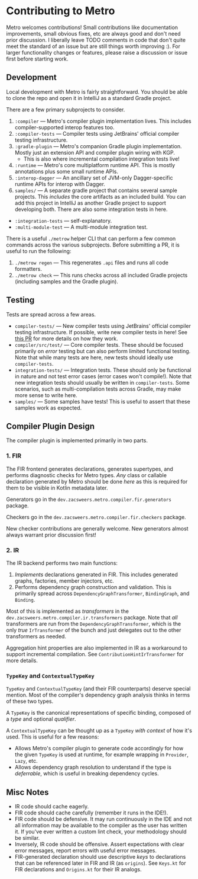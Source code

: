 # Contributing to Metro

Metro welcomes contributions! Small contributions like documentation improvements, small obvious fixes, etc are always good and don't need prior discussion. I liberally leave TODO comments in code that don't quite meet the standard of an issue but are still things worth improving :). For larger functionality changes or features, please raise a discussion or issue first before starting work.

## Development

Local development with Metro is fairly straightforward. You should be able to clone the repo and open it in IntelliJ as a standard Gradle project.

There are a few primary subprojects to consider.

1. `:compiler` — Metro's compiler plugin implementation lives. This includes compiler-supported interop features too.
2. `:compiler-tests` — Compiler tests using JetBrains' official compiler testing infrastructure.
3. `:gradle-plugin` — Metro's companion Gradle plugin implementation. Mostly just an extension API and compiler plugin wiring with KGP.
    - This is also where incremental compilation integration tests live!
4. `:runtime` — Metro's core multiplatform runtime API. This is mostly annotations plus some small runtime APIs.
5. `:interop-dagger` — An ancillary set of JVM-only Dagger-specific runtime APIs for interop with Dagger.
6. `samples/` — A separate gradle project that contains several sample projects. This _includes_ the core artifacts as an included build. You can add this project in IntelliJ as another Gradle project to support developing both. There are also some integration tests in here.
  - `:integration-tests` — self-explanatory.
  - `:multi-module-test` — A multi-module integration test.

There is a useful `./metrow` helper CLI that can perform a few common commands across the various subprojects. Before submitting a PR, it is useful to run the following:

1. `./metrow regen` — This regenerates `.api` files and runs all code formatters.
2. `./metrow check` — This runs checks across all included Gradle projects (including samples and the Gradle plugin).

## Testing

Tests are spread across a few areas.

* `compiler-tests/` — New compiler tests using JetBrains' official compiler testing infrastructure. If possible, write new compiler tests in here! See [this PR](https://github.com/ZacSweers/metro/pull/128) for more details on how they work.
* `compiler/src/test/` — Core compiler tests. These should be focused primarily on _error_ testing but can also perform limited functional testing. Note that while many tests are here, new tests should ideally use `compiler-tests`.
* `integration-tests/` — Integration tests. These should only be functional in nature and not test error cases (error cases won't compile!). Note that new integration tests should usually be written in `compiler-tests`. Some scenarios, such as multi-compilation tests across Gradle, may make more sense to write here.
* `samples/` — Some samples have tests! This is useful to assert that these samples work as expected.

## Compiler Plugin Design

The compiler plugin is implemented primarily in two parts.

### 1. FIR

The FIR frontend generates declarations, generates supertypes, and performs diagnostic checks for Metro types. _Any_ class or callable declaration generated by Metro should be done _here_ as this is required for them to be visible in Kotlin metadata later.

Generators go in the `dev.zacsweers.metro.compiler.fir.generators` package.

Checkers go in the `dev.zacsweers.metro.compiler.fir.checkers` package.

New checker contributions are generally welcome. New generators almost always warrant prior discussion first!

### 2. IR

The IR backend performs two main functions:

1. _Implements_ declarations generated in FIR. This includes generated graphs, factories, member injectors, etc.
2. Performs dependency graph construction and validation. This is primarily spread across `DependencyGraphTransformer`, `BindingGraph`, and `Binding`.

Most of this is implemented as _transformers_ in the `dev.zacsweers.metro.compiler.ir.transformers` package. Note that _all_ transformers are run from the `DependencyGraphTransformer`, which is the only _true_ `IrTransformer` of the bunch and just delegates out to the other transformers as needed.

Aggregation hint properties are also implemented in IR as a workaround to support incremental compilation. See `ContributionHintIrTransformer` for more details.

### `TypeKey` and `ContextualTypeKey`

`TypeKey` and `ContextualTypeKey` (and their FIR counterparts) deserve special mention. Most of the compiler's dependency graph analysis thinks in terms of these two types.

A `TypeKey` is the canonical representations of specific binding, composed of a _type_ and optional _qualifier_.

A `ContextualTypeKey` can be thought up as a `TypeKey` _with context_ of how it's used. This is useful for a few reasons:

* Allows Metro's compiler plugin to generate code accordingly for how the given `TypeKey` is used at runtime, for example wrapping in `Provider`, `Lazy`, etc.
* Allows dependency graph resolution to understand if the type is _deferrable_, which is useful in breaking dependency cycles.

## Misc Notes

* IR code should cache eagerly.
* FIR code should cache carefully (remember it runs in the IDE!).
* FIR code should be defensive. It may run continuously in the IDE and not all information may be available to the compiler as the user has written it. If you've ever written a custom lint check, your methodology should be similar.
* Inversely, IR code should be offensive. Assert expectations with clear error messages, report errors with useful error messages.
* FIR-generated declaration should use descriptive _keys_ to declarations that can be referenced later in FIR and IR (as `origins`). See `Keys.kt` for FIR declarations and `Origins.kt` for their IR analogs.

